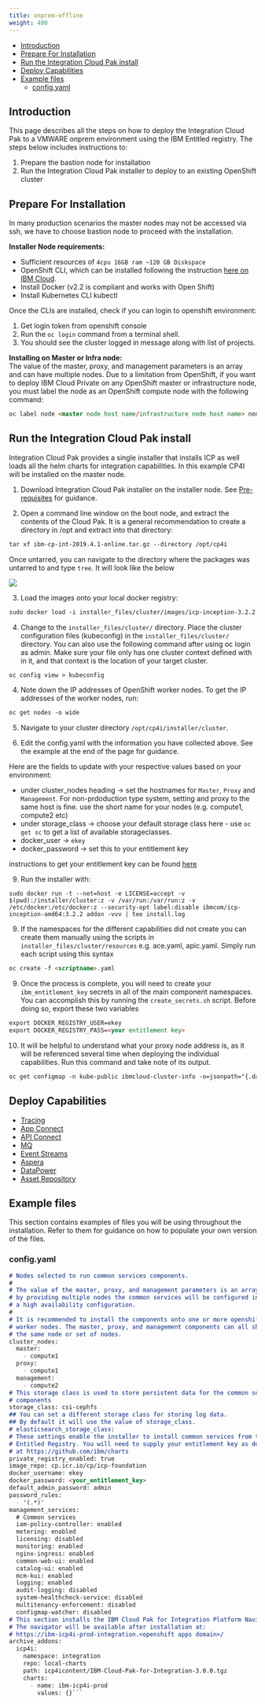 ```yaml
---
title: onprem-offline
weight: 400
---
```


- [Introduction](#introduction)
- [Prepare For Installation](#prepare-for-installation)
- [Run the Integration Cloud Pak install](#run-the-integration-cloud-pak-install)
- [Deploy Capabilities](#deploy-capabilities)
- [Example files](#example-files)
  - [config.yaml](#configyaml)

## Introduction

This page describes all the steps on how to deploy the Integration Cloud Pak to a VMWARE onprem environment using the IBM Entitled registry. The steps below includes instructions to:
1. Prepare the bastion node for installation
2. Run the Integration Cloud Pak installer to deploy to an existing OpenShift cluster


## Prepare For Installation

In many production scenarios the master nodes may not be accessed via ssh, we have to choose bastion node to proceed with the installation. 

**Installer Node requirements:**  
- Sufficient resources of `4cpu 16GB ram ~120 GB Diskspace`
- OpenShift CLI, which can be installed following the instruction [here on IBM Cloud](https://cloud.ibm.com/docs/openshift?topic=openshift-openshift-cli).
- Install Docker (v2.2 is compliant and works with Open Shift)
- Install Kubernetes CLI kubectl 

Once the CLIs are installed, check if you can login to openshift environment:

  1. Get login token from openshift console
  2. Run the `oc login` command from a terminal shell.
  3. You should see the cluster logged in message along with list of projects.
  
**Installing on Master or Infra node:**  
The value of the master, proxy, and management parameters is an array and can have multiple nodes. Due to a limitation from OpenShift, if you want to deploy IBM Cloud Private on any OpenShift master or infrastructure node, you must label the node as an OpenShift compute node with the following command:  
```md
oc label node <master node host name/infrastructure node host name> node-role.kubernetes.io/compute=true
```

## Run the Integration Cloud Pak install

Integration Cloud Pak provides a single installer that installs ICP as well loads all the helm charts for integration capabilities. In this example CP4I will be installed on the master node.

1. Download Integration Cloud Pak installer on the installer node. See [Pre-requisites](../pre-reqs) for guidance.
     
2. Open a command line window on the boot node, and extract the contents of the Cloud Pak. It is a general recommendation to create a directory in /opt and extract into that directory:  
``` md 
tar xf ibm-cp-int-2019.4.1-online.tar.gz --directory /opt/cp4i
```

Once untarred, you can navigate to the directory where the packages was untarred to and type `tree`.  It will look like the below

![](1.untar-cp4i.png)

3. Load the images onto your local docker registry:
``` md
sudo docker load -i installer_files/cluster/images/icp-inception-3.2.2.tgz
```

4. Change to the `installer_files/cluster/` directory. Place the cluster configuration files (kubeconfig) in the `installer_files/cluster/` directory. You can also use the following command after using oc login as admin.  Make sure your file only has one cluster context defined with in it, and that context is the location of your target cluster.
``` md
oc config view > kubeconfig
```

4. Note down the IP addresses of OpenShift worker nodes. To get the IP addresses of the worker nodes, run:
``` md
oc get nodes -o wide
```  

5. Navigate to your cluster directory `/opt/cp4i/installer/cluster`.  
   
6. Edit the config.yaml with the information you have collected above. See the example at the end of the page for guidance.

Here are the fields to update with your respective values based on your environment:

- under cluster_nodes heading -> set the hostnames for `Master`, `Proxy` and `Management`.  For non-prdoduction type system, setting and proxy to the same host is fine.  use the short name for your nodes (e.g. compute1, compute2 etc)
- under storage_class -> choose your default storage class here - use `oc get sc` to get a list of available storageclasses.
- docker_user -> `ekey`
- docker_password -> set this to your entitlement key

instructions to get your entitlement key can be found [here](https://github.ibm.com/CloudPakOpenContent/cloudpak-entitlement) 

9. Run the installer with:
  ``` 
  sudo docker run -t --net=host -e LICENSE=accept -v $(pwd):/installer/cluster:z -v /var/run:/var/run:z -v /etc/docker:/etc/docker:z --security-opt label:disable ibmcom/icp-inception-amd64:3.2.2 addon -vvv | tee install.log
  ```
9. If the namespaces for the different capabilities did not create you can create them manually using the scripts in `installer_files/cluster/resources` e.g. ace.yaml, apic.yaml.  Simply run each script using this syntax
``` md
oc create -f <scriptname>.yaml
```

9. Once the process is complete, you will need to create your `ibm_entitlement_key` secrets in all of the main component namespaces.  You can accomplish this by running the `create_secrets.sh` script. Before doing so, export these two variables
``` md
export DOCKER_REGISTRY_USER=ekey
export DOCKER_REGISTRY_PASS=<your entitlement key>
```
10. It will be helpful to understand what your proxy node address is, as it will be referenced several time when deploying the individual capabilities.  Run this command and take note of its output.
``` md
oc get configmap -n kube-public ibmcloud-cluster-info -o=jsonpath="{.data.proxy_address}"`
```

## Deploy Capabilities

-  [Tracing](../deploy-tracing)
-  [App Connect](../deploy-integration)
-  [API Connect](../deploy-api-mgmt)
-  [MQ](../deploy-queue-manager)
-  [Event Streams](../deploy-eventstreams)
-  [Aspera](../deploy-fast-file-transfer)
-  [DataPower](../deploy-secure-gateway)
-  [Asset Repository](../deploy-asset-repo)

## Example files

This section contains examples of files you will be using throughout the installation. Refer to them for guidance on how to populate your own version of the files.


### config.yaml

``` md
# Nodes selected to run common services components.
#
# The value of the master, proxy, and management parameters is an array,
# by providing multiple nodes the common services will be configured in
# a high availability configuration.
#
# It is recommended to install the components onto one or more openshift
# worker nodes. The master, proxy, and management components can all share
# the same node or set of nodes.
cluster_nodes:
  master:
    - compute1
  proxy:
    - compute1
  management:
    - compute2
# This storage class is used to store persistent data for the common services
# components
storage_class: csi-cephfs
## You can set a different storage class for storing log data.
## By default it will use the value of storage_class.
# elasticsearch_storage_class:
# These settings enable the installer to install common services from the IBM
# Entitled Registry. You will need to supply your entitlement key as described
# at https://github.com/ibm/charts
private_registry_enabled: true
image_repo: cp.icr.io/cp/icp-foundation
docker_username: ekey
docker_password: <your_entitlement_key>
default_admin_password: admin
password_rules:
  - '(.*)'
management_services:
  # Common services
  iam-policy-controller: enabled
  metering: enabled
  licensing: disabled
  monitoring: enabled
  nginx-ingress: enabled
  common-web-ui: enabled
  catalog-ui: enabled
  mcm-kui: enabled
  logging: enabled
  audit-logging: disabled
  system-healthcheck-service: disabled
  multitenancy-enforcement: disabled
  configmap-watcher: disabled
# This section installs the IBM Cloud Pak for Integration Platform Navigator.
# The navigator will be available after installation at:
# https://ibm-icp4i-prod-integration.<openshift apps domain>/
archive_addons:
  icp4i:
    namespace: integration
    repo: local-charts
    path: icp4icontent/IBM-Cloud-Pak-for-Integration-3.0.0.tgz
    charts:
      - name: ibm-icp4i-prod
        values: {}```
